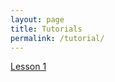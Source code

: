 ```yaml
---
layout: page
title: Tutorials
permalink: /tutorial/
---
```


[Lesson 1](https://dmbeskow.github.io/_includes/Lesson1.html)

